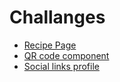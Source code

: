 <h1>Challanges</h1>
<ul>
  <li><a href="https://jpetterson88.github.io/frontendMentor/recipe-page-main">Recipe Page</li>
  <li><a href="https://jpetterson88.github.io/frontendMentor/qr-code-component-main/index.html">QR code component</a></li>
  <li><a href="https://jpetterson88.github.io/frontendMentor/social-links-profile-main/index.html">Social links profile</a></li>
</ul>
